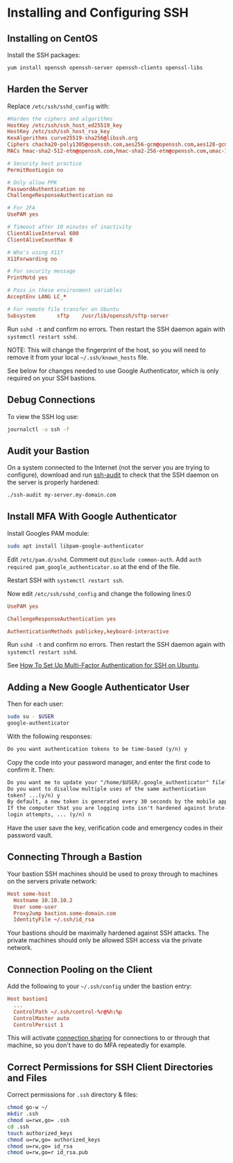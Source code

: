 # Installing and Configuring SSH

## Installing on CentOS

Install the SSH packages:

```sh
yum install openssh openssh-server openssh-clients openssl-libs
```

## Harden the Server

Replace `/etc/ssh/sshd_config` with:

```conf
#Harden the ciphers and algorithms
HostKey /etc/ssh/ssh_host_ed25519_key
HostKey /etc/ssh/ssh_host_rsa_key
KexAlgorithms curve25519-sha256@libssh.org
Ciphers chacha20-poly1305@openssh.com,aes256-gcm@openssh.com,aes128-gcm@openssh.com,aes256-ctr,aes192-ctr,aes128-ctr
MACs hmac-sha2-512-etm@openssh.com,hmac-sha2-256-etm@openssh.com,umac-128-etm@openssh.com

# Security best practice
PermitRootLogin no

# Only allow PPK
PasswordAuthentication no
ChallengeResponseAuthentication no

# For 2FA
UsePAM yes

# Timeout after 10 minutes of inactivity
ClientAliveInterval 600
ClientAliveCountMax 0

# Who's using X11?
X11Forwarding no

# For security message
PrintMotd yes

# Pass in these environment variables
AcceptEnv LANG LC_*

# For remote file transfer on Ubuntu
Subsystem       sftp    /usr/lib/openssh/sftp-server
```

Run `sshd -t` and confirm no errors. Then restart the SSH daemon again with `systemctl restart sshd`.

NOTE: This will change the fingerprint of the host, so you will need to remove it from your local `~/.ssh/known_hosts` file.

See below for changes needed to use Google Authenticator, which is only required on your SSH bastions.

## Debug Connections

To view the SSH log use:

```bash
journalctl -u ssh -f
```

## Audit your Bastion

On a system connected to the Internet (not the server you are trying to configure), download and run [ssh-audit](https://github.com/arthepsy/ssh-audit) to check that the SSH daemon on the server is properly hardened:

```sh
./ssh-audit my-server.my-domain.com
```

## Install MFA With Google Authenticator

Install Googles PAM module:

```sh
sudo apt install libpam-google-authenticator
```

Edit `/etc/pam.d/sshd`.  Comment out `@include common-auth`.  Add `auth required pam_google_authenticator.so` at the end of the file.

Restart SSH with `systemctl restart ssh`.

Now edit `/etc/ssh/sshd_config` and change the following lines:0

```conf
UsePAM yes

ChallengeResponseAuthentication yes

AuthenticationMethods publickey,keyboard-interactive
```

Run `sshd -t` and confirm no errors. Then restart the SSH daemon again with `systemctl restart sshd`.

See [How To Set Up Multi-Factor Authentication for SSH on Ubuntu](https://www.digitalocean.com/community/tutorials/how-to-set-up-multi-factor-authentication-for-ssh-on-ubuntu-16-04).

## Adding a New Google Authenticator User

Then for each user:

```bash
sudo su - $USER
google-authenticator
```

With the following responses:

```txt
Do you want authentication tokens to be time-based (y/n) y
```

Copy the code into your password manager, and enter the first code to confirm it.  Then:

```txt
Do you want me to update your "/home/$USER/.google_authenticator" file?(y/n) y
Do you want to disallow multiple uses of the same authentication
token? ...(y/n) y
By default, a new token is generated every 30 seconds by the mobile app. ... (y/n) n
If the computer that you are logging into isn't hardened against brute-force
login attempts, ... (y/n) n
```

Have the user save the key, verification code and emergency codes in their password vault.

## Connecting Through a Bastion

Your bastion SSH machines should be used to proxy through to machines on the servers private network:

```conf
Host some-host
  Hostname 10.10.10.2
  User some-user
  ProxyJump bastion.some-domain.com
  IdentityFile ~/.ssh/id_rsa
```

Your bastions should be maximally hardened against SSH attacks.  The private machines should only be allowed SSH access via the private network.

## Connection Pooling on the Client

Add the following to your `~/.ssh/config` under the bastion entry:

```conf
Host bastion1
  ...
  ControlPath ~/.ssh/control-%r@%h:%p
  ControlMaster auto
  ControlPersist 1
```

This will activate [connection sharing](https://tanguy.ortolo.eu/blog/article42/ssh-connection-sharing) for connections to or through that machine, so you don't have to do MFA repeatedly for example.

## Correct Permissions for SSH Client Directories and Files

Correct permissions for `.ssh` directory & files:

```sh
chmod go-w ~/
mkdir .ssh
chmod u=rwx,go= .ssh
cd .ssh
touch authorized_keys
chmod u=rw,go= authorized_keys
chmod u=rw,go= id_rsa
chmod u=rw,go=r id_rsa.pub
```
